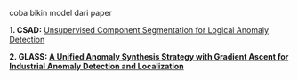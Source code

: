 coba bikin model dari paper

**1. CSAD:**  [Unsupervised Component  Segmentation for Logical Anomaly Detection](https://github.com/Tokichan/CSAD)

**2. GLASS: [A Unified Anomaly Synthesis Strategy with  Gradient Ascent for Industrial Anomaly  Detection and Localization](https://github.com/cqylunlun/glass)**
